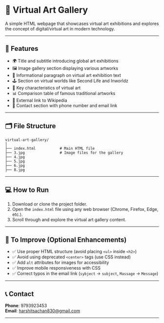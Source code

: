 # 🎨 Virtual Art Gallery

A simple HTML webpage that showcases virtual art exhibitions and explores the concept of digital/virtual art in modern technology.

---

## 📌 Features

- 🌍 Title and subtitle introducing global art exhibitions
- 🖼️ Image gallery section displaying various artworks
- 🧾 Informational paragraph on virtual art exhibition text
- 🕹️ Section on virtual worlds like Second Life and Inworldz
- 🧠 Key characteristics of virtual art
- 📊 Comparison table of famous traditional artworks
- 📎 External link to Wikipedia
- 📧 Contact section with phone number and email link

---

## 🗂️ File Structure

```
virtual-art-gallery/
│
├── index.html           # Main HTML file
├── 3.jpg                # Image files for the gallery
├── 4.jpg
├── 5.jpg
├── 6.jpg
├── 8.jpg
```

---

## 💻 How to Run

1. Download or clone the project folder.
2. Open the `index.html` file using any web browser (Chrome, Firefox, Edge, etc.).
3. Scroll through and explore the virtual art gallery content.

---

## 🔧 To Improve (Optional Enhancements)

- ✅ Use proper HTML structure (avoid placing `<ul>` inside `<h2>`)
- ✅ Avoid using deprecated `<center>` tags (use CSS instead)
- ✅ Add `alt` attributes for images for accessibility
- ✅ Improve mobile responsiveness with CSS
- ✅ Correct typos in the email link (`sybject` → `subject`, `Massage` → `Message`)

---

## 📞 Contact

**Phone**: 9793923453  
**Email**: [harshitsachan830@gmail.com](mailto:harshitsachan830@gmail.com?subject=contactus&body=Message)

---
